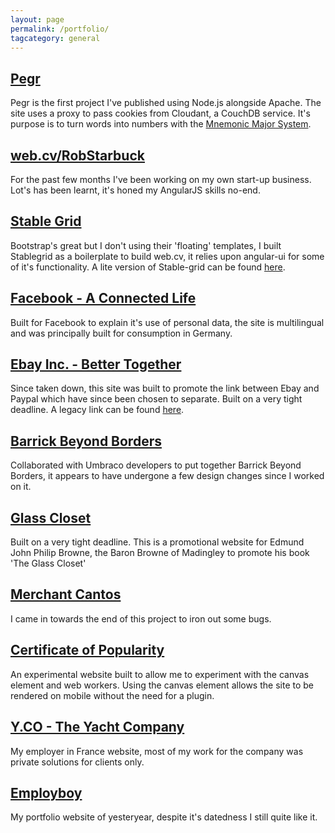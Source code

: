 ```yaml
---
layout: page
permalink: /portfolio/
tagcategory: general
---
```


<div class="post-list"><h2><a class="post-link" href="http://pegr.ouinon.co/">Pegr</a></h2></div>

Pegr is the first project I've published using Node.js alongside Apache. The site uses a proxy to pass cookies from Cloudant, a CouchDB service. It's purpose is to turn words into numbers with the [Mnemonic Major System](https://en.wikipedia.org/wiki/Mnemonic_major_system).

<div class="post-list"><h2><a class="post-link" href="http://web.cv/RobStarbuck">web.cv/RobStarbuck</a></h2></div>

For the past few months I've been working on my own start-up business. Lot's has been learnt, it's honed my AngularJS skills no-end.

<div class="post-list"><h2><a class="post-link" href="http://ouinon.github.io/stablegrid/">Stable Grid</a></h2></div>

Bootstrap's great but I don't using their 'floating' templates, I built Stablegrid as a boilerplate to build web.cv, it relies upon angular-ui for some of it's functionality. A lite version of Stable-grid can be found [here](http://blog.ouinon.co/stablegrid-lite/#/).

<div class="post-list"><h2><a class="post-link" href="https://aconnectedlife.info/de-en/">Facebook - A Connected Life</a></h2></div>

Built for Facebook to explain it's use of personal data, the site is multilingual and was principally built for consumption in Germany.

<div class="post-list"><h2><a class="post-link" href="http://www.ebayinc.com/">Ebay Inc. - Better Together</a></h2></div>

Since taken down, this site was built to promote the link between Ebay and Paypal which have since been chosen to separate. Built on a very tight deadline. A legacy link can be found [here](http://www.thomaskemp.net/portfolio/ebay-inc-better-together/).

<div class="post-list"><h2><a class="post-link" href="http://barrickbeyondborders.com/">Barrick Beyond Borders</a></h2></div>

Collaborated with Umbraco developers to put together Barrick Beyond Borders, it appears to have undergone a few design changes since I worked on it.

<div class="post-list"><h2><a class="post-link" href="http://glasscloset.org/home">Glass Closet</a></h2></div>

Built on a very tight deadline. This is a promotional website for Edmund John Philip Browne, the Baron Browne of Madingley to promote his book 'The Glass Closet'

<div class="post-list"><h2><a class="post-link" href="http://merchantcantos.com/">Merchant Cantos</a></h2></div>

I came in towards the end of this project to iron out some bugs.

<div class="post-list"><h2><a class="post-link" href="http://fb.ouinon.co/popularity/">Certificate of Popularity</a></h2></div>

An experimental website built to allow me to experiment with the canvas element and web workers. Using the canvas element allows the site to be rendered on mobile without the need for a plugin.

<div class="post-list"><h2><a class="post-link" href="http://y.co/">Y.CO - The Yacht Company</a></h2></div>

My employer in France website, most of my work for the company was private solutions for clients only.

<div class="post-list"><h2><a class="post-link" href="http://employboy.com/">Employboy</a></h2></div>

My portfolio website of yesteryear, despite it's datedness I still quite like it.